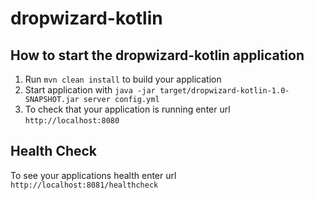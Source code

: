 # dropwizard-kotlin

How to start the dropwizard-kotlin application
---

1. Run `mvn clean install` to build your application
1. Start application with `java -jar target/dropwizard-kotlin-1.0-SNAPSHOT.jar server config.yml`
1. To check that your application is running enter url `http://localhost:8080`

Health Check
---

To see your applications health enter url `http://localhost:8081/healthcheck`
